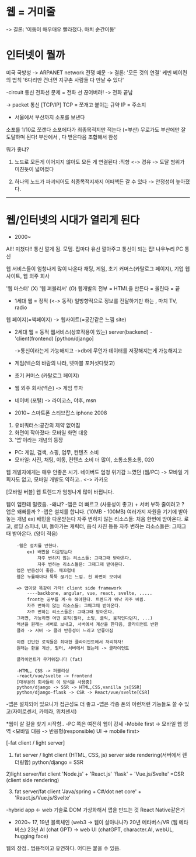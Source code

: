 # 웹 = 거미줄

-> 결론: '이동이 매우매우 빨라졌다. 마치 순간이동'

# 인터넷이 뭘까

미국 국방성 -> ARPANET network
전쟁 때문
-> 결론: '모든 것의 연결'
케빈 베이컨의 법칙 '6다리만 건너면 지구촌 사람들 다 만날 수 있다'

-circuit 통신
전화선
문제 = 전화 선 끊어버려! -> 전화 끝남

-> packet 통신
[TCP/IP]
TCP = 쪼개고 붙이는 규약
IP = 주소지

- 서울에서 부산까지 소포를 보낸다

소포를 1/10로 쪼갠다
소포에다가 최종목적지만 적는다 (=부산)
무로가도 부산에만 잘 도달하며 된다!
부산에서 , 다 받은다음 조합해서 완성

뭐가 좋냐?

1. 노드로 모든게 이어지지 않아도 모든 게 연결된다
   :직항 <-> 경유
   -> 도달 범위가 미친듯이 넓어졌다

2. 하나의 노드가 파괴되어도 최종목적지까지 어떠헥든 갈 수 있다
   -> 안정성이 높아졌다.

---

# 웹/인터넷의 시대가 열리게 된다

- 2000~

AI!! 미쳤다!!
통신 깔게 됨. 모뎀. 집마다 유선 깔아주고 통신이 되는 집! 나우누리 PC 통신

웹 서비스들이 엄청나게 많이 나온다
채팅, 게임, 초기 커머스(카탈로그 페이지), 기업 웹사이트, 웹 외주 회사

'웹 마스터' (X)
'웹 퍼블리셔' (O)
웹개발의 전부 = HTML을 만든다 = 올린다 = 끝

- 1세대 웹 = 정적 (<-> 동적)
  일방향적으로 정보를 전달하기만 하는 , 마치 TV, radio

웹 페이지(=책페이지) -> 웹사이트(=공간같은 느낌 site)

- 2세대 웹 = 동적
  웹서비스(상호작용이 있는)
  server(backend) - 'client(frontend)
  [python/django]

  ->통신이라는게 가능해지고
  ->db에 무언가 데이터를 저장해지는게 가능해지고

- 게임(넥슨의 바람의 나라, 넷마블 포커섯다맞고)
- 초기 커머스 (카탈로그 페이지)
- 웹 외주 회사(넥슨) -> 게임 투자
- 네이버 (포털) -> 라이코스, 야후, msn

- 2010~
  스마트폰
  스티브잡스 iphone 2008

1. 유비쿼터스:공간의 제약 없어짐
2. 화면이 작아졌다: 모바일 화면 대응
3. '앱'이라는 개념의 등장

- PC: 게임, 검색, 쇼핑, 업무, 컨텐츠 소비
- 모바일: 사진, 채팅, 이동, 컨텐츠 소비 더 많이, 소통소통소통, 020

웹 개발자에게는 매우 안좋은 시기.
네이버도 엄청 위기감 느꼈던 (웹/PC) -> 모바일 기획자도 없고, 모바일 개발도 약하고.. <-> 카카오

[모바일 버블]
웹 트렌드가 엄청나게 많이 바뀝니다.

웹이 앱한테 밀렸음. -왜냐? -앱은 더 빠르고 (사용성이 좋고) + 서버 부하 줄이려고
? 앱은 왜빠를까 ? -앱은 설치를 합니다. (10MB - 100MB)
여러가지 자원을 기기에 받아놓는 개념
ex) 배민을 다운받는다
자주 변하지 않는 리소스들: 처음 한번에 받아온다. 로고, 로딩 스피너, UI, 돌아가는 캐릭터, 음식 사진 등등
자주 변하는 리소스들은: 그때그때 받아온다. (양이 적음)

        -웹은 설치를 안한다.
            ex) 배민을 다운받는다
                자주 변하지 않는 리소스들: 그때그때 받아온다.
                자주 변하는 리소스들은: 그때그때 받아온다.
        앱은 반응성이 좋음. 매끄럽네
        웹은 누를때마다 뚝뚝 끊기는 느낌. 흰 화면이 보이네

        => 앱이랑 똑같이 가자! client side framework
            ----backbone, angular, vue, react, svelte, .....
            front는 공부를 계-속 해야한다. 트렌드가 워낙 자주 바뀜.
            자주 변하지 않는 리소스들: 그때그때 받아온다.
            자주 변하는 리소스들은: 그때그때 받아온다.
        그러면, 가능하면 어떤 로직(필터, 소팅, 클릭, 움직인다던지, ...)
        액션을 원래는 서버로 보내고, 서버에서 계산을 한다음, 클라이언트 반환
        클라 -> 서버 -> 클라 반응성이 느리고 안좋아짐

        이런 간단한 로직들은 최대한 클라이언트에서 처리하자!
        원래는 환율 계산, 필터, 서버에서 했는데 -> 클라이언트

        클라이언트가 무거워집니다 (fat)

        -HTML, CSS -> 퍼블리싱
        -react/vue/svelte -> frontend
        [대부분의 회사들이 이 방식을 사용중]
        python/django -> SSR -> HTML,CSS,vanilla js[SSR]
        python/django-flask -> CSR -> React/vue/svelte[CSR]

-앱은 설치되어 있으니가 접근성도 더 좋고 -앱은 각종 폰의 이런저런 기능들도 쓸 수 있고(자이로센서, 카메라, 위치센서)

\*웹이 살 길을 찾기 시작함..
-PC 쪽은 여전히 웹이 강세
-Mobile first -> 모바일 웹 영역
<모바일 대응 -> 반응형(responsible) UI -> mobile first>

[-fat client / light server]

1. fat server / light client (HTML, CSS, js)
   server side rendering(서버에서 렌더링함)
   python/django = SSR

2)light server/fat client
'Node.js' + 'React.js'
'flask' + 'Vue.js/Svelte'
=CSR (client side rendering)

3. fat server/fat client
   'Java/spring + C#/dot net core' + 'React.js/Vue.js/Svelte'

-hybrid app <- web 기술로 DOM 가상화해서 앱을 만드는 것 React Native같은거

- 2020~
  17, 19년 블록체인 (web3 -> 웹이 살아나나?)
  20년 메타버스/VR (웹 메타버스)
  23년 AI (chat GPT) -> web UI (chatGPT, character.AI, webUL, hugging face)

웹의 장점.. 범용적이고 유연하다. 어디든 붙을 수 있음.
